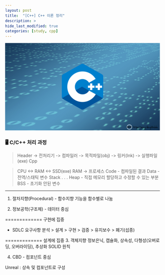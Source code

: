 ```yaml
---
layout: post
title:  "[C++] C++ 이론 정리"
description: > 
hide_last_modified: true
categories: [study, cpp]
---
```


![](../../../assets/img/blog/cpp/cpp_img.png)

### 🖥️ C/C++ 처리 과정
> Header -> 전처리기 -> 컴파일러 -> 목적파일(obj) -> 링커(lnk) -> 실행파일(exe)
Cpp 

> CPU <-> RAM <-> SSD(exe)
RAM 
-> 프로세스
Code - 컴파일된 결과
Data - 전역/스태틱 변수
Stack
 .
 .
 .
Heap - 직접 메모리 할당하고 수정할 수 있는 부분
BSS - 초기화 안된 변수


-----

1. 절차지향(Procedural) - 함수지향
기능을 함수별로 나눔

2. 정보공학(구조체) - 데이터 중심

=============  구현에 집중
* SDLC
요구사항 분석 > 설계 > 구현 > 검증 > 유지보수 > 폐기(섭종)

============= 설계에 집중
3. 객체지향
정보은닉, 캡슐화, 상속성, 다형성(오버로딩, 오버라이딩), 추상화
SOLID 원칙

4. CBD - 컴포넌트 중심

Unreal : 상속 및 컴포넌트로 구성


